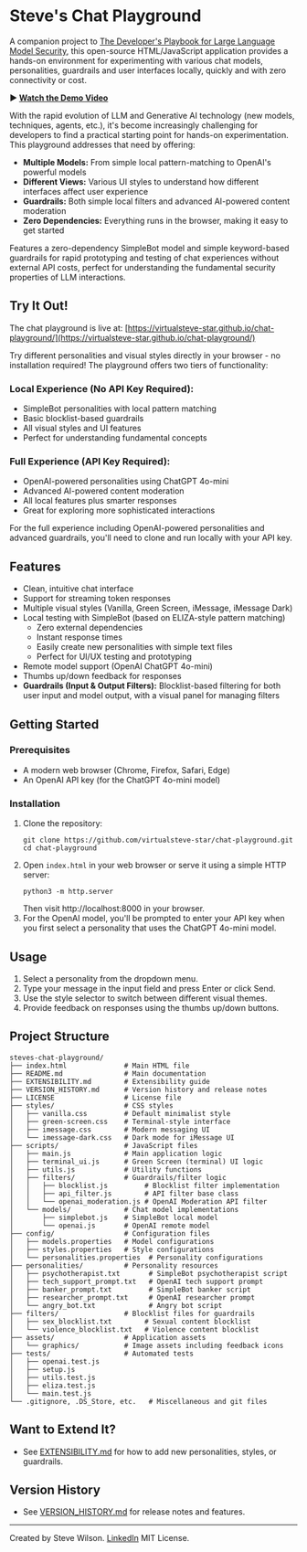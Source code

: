 # Steve's Chat Playground

A companion project to [The Developer's Playbook for Large Language Model Security](https://www.amazon.com/Developers-Playbook-Large-Language-Security/dp/109816220X), this open-source HTML/JavaScript application provides a hands-on environment for experimenting with various chat models, personalities, guardrails and user interfaces locally, quickly and with zero connectivity or cost.

**▶️ [Watch the Demo Video](https://youtu.be/3lPvKyifFMI)**

With the rapid evolution of LLM and Generative AI technology (new models, techniques, agents, etc.), it's become increasingly challenging for developers to find a practical starting point for hands-on experimentation. This playground addresses that need by offering:

- **Multiple Models:** From simple local pattern-matching to OpenAI's powerful models
- **Different Views:** Various UI styles to understand how different interfaces affect user experience
- **Guardrails:** Both simple local filters and advanced AI-powered content moderation
- **Zero Dependencies:** Everything runs in the browser, making it easy to get started

Features a zero-dependency SimpleBot model and simple keyword-based guardrails for rapid prototyping and testing of chat experiences without external API costs, perfect for understanding the fundamental security properties of LLM interactions.

## Try It Out!

The chat playground is live at: [https://virtualsteve-star.github.io/chat-playground/](https://virtualsteve-star.github.io/chat-playground/)

Try different personalities and visual styles directly in your browser - no installation required! The playground offers two tiers of functionality:

### Local Experience (No API Key Required):
- SimpleBot personalities with local pattern matching
- Basic blocklist-based guardrails
- All visual styles and UI features
- Perfect for understanding fundamental concepts

### Full Experience (API Key Required):
- OpenAI-powered personalities using ChatGPT 4o-mini
- Advanced AI-powered content moderation
- All local features plus smarter responses
- Great for exploring more sophisticated interactions

For the full experience including OpenAI-powered personalities and advanced guardrails, you'll need to clone and run locally with your API key.

## Features
- Clean, intuitive chat interface
- Support for streaming token responses
- Multiple visual styles (Vanilla, Green Screen, iMessage, iMessage Dark)
- Local testing with SimpleBot (based on ELIZA-style pattern matching)
  - Zero external dependencies
  - Instant response times
  - Easily create new personalities with simple text files
  - Perfect for UI/UX testing and prototyping
- Remote model support (OpenAI ChatGPT 4o-mini)
- Thumbs up/down feedback for responses
- **Guardrails (Input & Output Filters):** Blocklist-based filtering for both user input and model output, with a visual panel for managing filters

## Getting Started

### Prerequisites
- A modern web browser (Chrome, Firefox, Safari, Edge)
- An OpenAI API key (for the ChatGPT 4o-mini model)

### Installation
1. Clone the repository:
   ```
   git clone https://github.com/virtualsteve-star/chat-playground.git
   cd chat-playground
   ```
2. Open `index.html` in your web browser or serve it using a simple HTTP server:
   ```
   python3 -m http.server
   ```
   Then visit http://localhost:8000 in your browser.
3. For the OpenAI model, you'll be prompted to enter your API key when you first select a personality that uses the ChatGPT 4o-mini model.

## Usage
1. Select a personality from the dropdown menu.
2. Type your message in the input field and press Enter or click Send.
3. Use the style selector to switch between different visual themes.
4. Provide feedback on responses using the thumbs up/down buttons.

## Project Structure

```
steves-chat-playground/
├── index.html              # Main HTML file
├── README.md               # Main documentation
├── EXTENSIBILITY.md        # Extensibility guide
├── VERSION_HISTORY.md      # Version history and release notes
├── LICENSE                 # License file
├── styles/                 # CSS styles
│   ├── vanilla.css         # Default minimalist style
│   ├── green-screen.css    # Terminal-style interface
│   ├── imessage.css        # Modern messaging UI
│   └── imessage-dark.css   # Dark mode for iMessage UI
├── scripts/                # JavaScript files
│   ├── main.js             # Main application logic
│   ├── terminal_ui.js      # Green Screen (terminal) UI logic
│   ├── utils.js            # Utility functions
│   ├── filters/            # Guardrails/filter logic
│   │   ├── blocklist.js         # Blocklist filter implementation
│   │   ├── api_filter.js        # API filter base class
│   │   └── openai_moderation.js # OpenAI Moderation API filter
│   └── models/             # Chat model implementations
│       ├── simplebot.js    # SimpleBot local model
│       └── openai.js       # OpenAI remote model
├── config/                 # Configuration files
│   ├── models.properties   # Model configurations
│   ├── styles.properties   # Style configurations
│   └── personalities.properties  # Personality configurations
├── personalities/          # Personality resources
│   ├── psychotherapist.txt       # SimpleBot psychotherapist script
│   ├── tech_support_prompt.txt   # OpenAI tech support prompt
│   ├── banker_prompt.txt         # SimpleBot banker script
│   ├── researcher_prompt.txt     # OpenAI researcher prompt
│   └── angry_bot.txt             # Angry bot script
├── filters/                # Blocklist files for guardrails
│   ├── sex_blocklist.txt        # Sexual content blocklist
│   └── violence_blocklist.txt   # Violence content blocklist
├── assets/                 # Application assets
│   └── graphics/           # Image assets including feedback icons
├── tests/                  # Automated tests
│   ├── openai.test.js
│   ├── setup.js
│   ├── utils.test.js
│   ├── eliza.test.js
│   └── main.test.js
└── .gitignore, .DS_Store, etc.   # Miscellaneous and git files
```

## Want to Extend It?
- See [EXTENSIBILITY.md](EXTENSIBILITY.md) for how to add new personalities, styles, or guardrails.

## Version History
- See [VERSION_HISTORY.md](VERSION_HISTORY.md) for release notes and features.

---

Created by Steve Wilson. [LinkedIn](https://www.linkedin.com/in/wilsonsd/)
MIT License. 